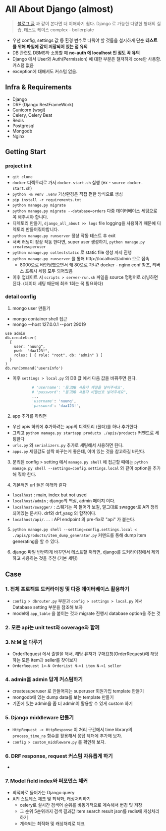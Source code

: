 
# All About Django (almost)

> [블로그 글](https://velog.io/@qlgks1/series/Django-Basic-to-Advanced) 과 같이 본다면 더 이해하기 쉽다.
> Django 로 가능한 다양한 형태의 실습, 테스트 케이스 
> complex - boilerplate 

- 우선 config, settings 값 등 환경 변수로 다뤄야 할 것들을 철저하게 단순 **테스트를 위해 파일에 같이 저장되어 있는 점 유의**
- DB 관련도 DBMS와 소통할 때 **no-auth 에 localhost 인 점도 꼭 유의**
- Django 에서 User와 Auth(Permission) 에 대한 부분은 철저하게 core만 사용함. 커스텀 없음
- exception에 대해서도 커스텀 없음.

## Infra & Requirements

- Django
- DRF (Django RestFrameWork)
- Gunicorn (wsgi)
- Celery, Celery Beat
- Redis
- Postgresql
- Mongodb
- Nginx

## Getting Start

### project init

- `git clone`
- `docker` 디렉토리로 가서 `docker-start.sh` 실행 (ex - `source docker-start.sh`)
- `python -m venv .venv` 가상환경은 직접 편한 방식으로 생성 
- `pip install -r requirements.txt`
- `python manage.py migrate`
- `python manage.py migrate --database=orders` 다중 데이터베이스 세팅으로 꼭 해주셔야 합니다.
- 디렉토리 만들기, `django_all_about >> logs` file logging을 사용하기 때문에 디렉토리 만들어줘야합니다.
- `python manage.py runserver` 정상 작동 테스트 후 exit
- 서버 러닝이 정상 작동 한다면, super user 생성하기, `python manage.py createsuperuser`
- `python manage.py collectstatic` 로 static file 생성 까지 진행
- `python manage.py runserver` 를 통해 http://localhost/admin 으로 접속 
  - 8000으로 바인딩했으면서 왜 80으로 가냐? docker - nginx conf 참조, 리버스 프록시 세팅 모두 되어있음
- 이후 업데이트 시 `scripts > server-run.sh` 파일을 source 명령어로 러닝하면 된다. (데이터 세팅 때문에 최초 1회는 꼭 필요하다)

### detail config

1. mongo user 만들기
- mongo container shell 접근
- mongo --host 127.0.0.1 --port 29019
```shell
use admin
db.createUser(
  {
    user: "nuung",
    pwd:  "daa123!",
    roles: [ { role: "root", db: "admin" } ]
  }
)
db.runCommand('usersInfo')
```
- 이후 `settings > local.py` 의 DB 값 에서 다음 값을 바꿔주면 된다.
```python
            # 'username': '몽고DB 사용자 계정을 넣어주세요',
            # 'password': "몽고DB 사용자 비밀번호 넣어주세요",
            ...
            'username': 'nuung',
            'password': 'daa123!',
```

2. app 추가를 하려면
- 우선 apis 하위에 추가하려는 app의 디렉토리 (폴더)를 하나 추가한다.
- 그리고 `python manage.py startapp products ./apis/products` 커멘드로 세팅한다
- `urls.py` 와 `serializers.py` 추가로 세팅해서 사용하면 된다. 
- `apps.py` 세팅값도 살짝 바꾸는게 좋은데, 이미 있는 것을 참고하길 바란다.

3. 분리된 config > setting 에서 `manage.py shell` 에 접근할 때에는 `python manage.py shell --settings=config.settings.local` 와 같이 option을 추가해 줘야 한다. 

4. 기본적인 url 들은 아래와 같다
- `localhost` : main, index but not used
- `localhost/admin` ; django의 핵심, admin 페이지 이다.
- `localhost/swagger/` : 스웨거는 꼭 들어가 보길, 말그대로 swagger로 API 정리되어있는 문서다. drf와 drf_yasg 의 합작이다.
- `localhost/api/...` : API endpoint 의 pre-fix로 "api" 가 붙는다. 

5. `python manage.py shell --setting=config.settings.local < ./apis/products/item_dump_generator.py` 커멘드를 통해 dump item generating을 할 수 있다.

6. django 파일 빈번하게 바꾸면서 테스트할 꺼라면, django를 도커라이징에서 제외하고 사용하는 것을 추천 (기본 세팅)

## Case

### 1. 전체 프로젝트 도커라이징 및 다중 데이터베이스 활용하기
- `config > dbrouter.py` 부분과 `config > settings > local.py` 에서 Database setting 부분을 참조해 보자
- model에 `app_lable` 을 붙이는 것과 migrate 진행시 database option을 주는 것

### 2. 모든 api는 unit test와 coverage와 함께

### 3. N:M 을 다루기
- OrderRequest 에서 출발을 해서, 해당 유저가 구매요청(OrderRequest)에 해당하는 모든 item과 seller를 찾아보자
- `OrderRequest 1<-N OrderList N->1 item N->1 seller` 

### 4. admin을 admin 답게 커스텀하기
- createsuperuser 로 만들어지는 superuser 회원가입 template 만들기
- mongodb에 있는 dump data를 보는 template 만들기
- 기존에 있는 admin을 좀 더 admin이 활용할 수 있게 custom 하기

### 5. Django middleware 만들기
- `HttpRequest -> HttpResponse` 이 처리 구간에서 time library의 `process_time_ns` 함수를 활용해서 응답 헤더에 추가해 보자.
- `config > custom_middleware.py` 를 확인해 보자.

### 6. DRF response, request 커스텀 자유롭게 하기
-

### 7. Model field index와 퍼포먼스 체커
- 최적화로 들어가는 Django query
- API 스트레스 체크 및 최적화, 캐싱처리하기
  - celery로 실시간 검색어 순위를 비동기적으로 계속해서 변경 및 저장
  - 그 순위 5순위까지 검색 결과값 item search result json를 redis에 캐싱처리하기 
  - 계속되는 최적화 및 캐싱처리로 체크